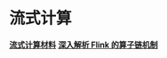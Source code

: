 # 流式计算

**[流式计算材料](http://mstacks.com/)**
**[深入解析 Flink 的算子链机制](https://developer.aliyun.com/article/778209)**
